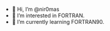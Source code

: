 - 👋 Hi, I’m @nir0mas
- 👀 I’m interested in FORTRAN.
- 🌱 I’m currently learning FORTRAN90.

<!---
nir0mas/nir0mas is a ✨ special ✨ repository because its `README.md` (this file) appears on your GitHub profile.
You can click the Preview link to take a look at your changes.
--->
